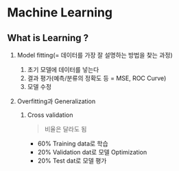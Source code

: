 # Machine Learning

## What is Learning ?

1. Model fitting(= 데이터를 가장 잘 설명하는 방법을 찾는 과정)
    1. 초기 모델에 데이터를 넣는다
    2. 결과 평가(예측/분류의 정확도 등 = MSE, ROC Curve)
    3. 모델 수정

2. Overfitting과 Generalization
    1. Cross validation
        > 비율은 달라도 됨
       - 60% Training data로 학습
       - 20% Validation dat로 모델 Optimization
       - 20% Test dat로 모델 평가
 
